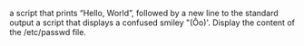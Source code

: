  a script that prints “Hello, World”, followed by a new line to the standard output
  a script that displays a confused smiley "(Ôo)'.
Display the content of the /etc/passwd file.
